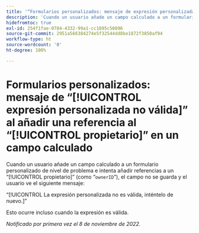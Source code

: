 ```yaml
---
title: '“Formularios personalizados: mensaje de expresión personalizada no válida al añadir una referencia al propietario en un campo calculado”'
description: 'Cuando un usuario añade un campo calculado a un formulario personalizado de nivel de problema e intenta añadir referencias a un propietario (como “ownerID”), el campo no se guarda y el usuario ve el siguiente mensaje: “La expresión personalizada no es válida, inténtelo de nuevo”.'
hidefromtoc: true
exl-id: 254f1fae-0784-4332-99a1-cc1895c50896
source-git-commit: 2951a566384274e5f32544dd8be1872f3850af94
workflow-type: ht
source-wordcount: '0'
ht-degree: 100%

---
```


# Formularios personalizados: mensaje de “[!UICONTROL expresión personalizada no válida]” al añadir una referencia al “[!UICONTROL propietario]” en un campo calculado

<!--
>[!NOTE]
>
>This issue was fixed on December 1, 2022.
-->

Cuando un usuario añade un campo calculado a un formulario personalizado de nivel de problema e intenta añadir referencias a un “[!UICONTROL propietario]” (como “`ownerID`”), el campo no se guarda y el usuario ve el siguiente mensaje:

“[!UICONTROL La expresión personalizada no es válida, inténtelo de nuevo.]”

Esto ocurre incluso cuando la expresión es válida.

_Notificado por primera vez el 8 de noviembre de 2022._
